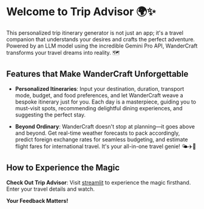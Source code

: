 # Welcome to Trip Advisor 🌍✨

This personalized trip itinerary generator is not just an app; it's a travel companion that understands your desires and crafts the perfect adventure. Powered by an LLM model using the incredible Gemini Pro API, WanderCraft transforms your travel dreams into reality. 🗺️

## Features that Make WanderCraft Unforgettable

- **Personalized Itineraries**: Input your destination, duration, transport mode, budget, and food preferences, and let WanderCraft weave a bespoke itinerary just for you. Each day is a masterpiece, guiding you to must-visit spots, recommending delightful dining experiences, and suggesting the perfect stay.

- **Beyond Ordinary**: WanderCraft doesn't stop at planning—it goes above and beyond. Get real-time weather forecasts to pack accordingly, predict foreign exchange rates for seamless budgeting, and estimate flight fares for international travel. It's your all-in-one travel genie! 🌤️✈️💱

## How to Experience the Magic

**Check Out Trip Advisor**: Visit [streamlit](https://trip-advisor-llm-by-suriyag.streamlit.app) to experience the magic firsthand. Enter your travel details and watch.


**Your Feedback Matters!**
